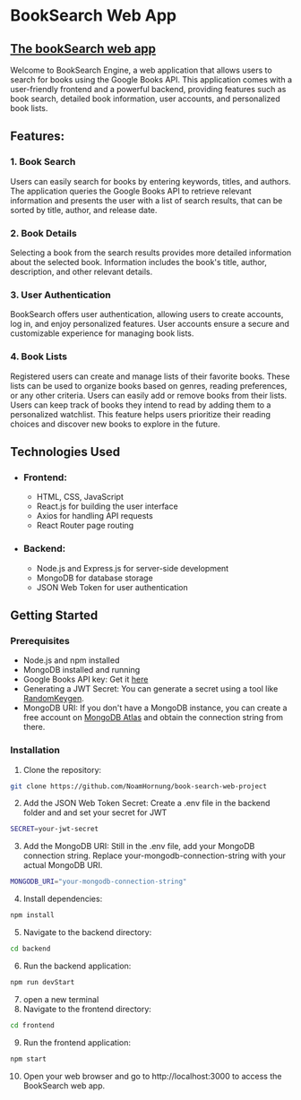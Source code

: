 # BookSearch Web App
## [The bookSearch web app](https://book-search-project-noam.netlify.app/)
Welcome to BookSearch Engine, a web application that allows users to search for books using the Google Books API. This application comes with a user-friendly frontend and a powerful backend, providing features such as book search, detailed book information, user accounts, and personalized book lists.

## Features:
### 1. Book Search
Users can easily search for books by entering keywords, titles, and authors. The application queries the Google Books API to retrieve relevant information and presents the user with a list of search results, that can be sorted by title, author, and release date.

### 2. Book Details
Selecting a book from the search results provides more detailed information about the selected book. Information includes the book's title, author, description, and other relevant details.

### 3. User Authentication
BookSearch offers user authentication, allowing users to create accounts, log in, and enjoy personalized features. User accounts ensure a secure and customizable experience for managing book lists.

### 4. Book Lists
Registered users can create and manage lists of their favorite books. These lists can be used to organize books based on genres, reading preferences, or any other criteria. Users can easily add or remove books from their lists.
Users can keep track of books they intend to read by adding them to a personalized watchlist. This feature helps users prioritize their reading choices and discover new books to explore in the future.

## Technologies Used
- ### Frontend:
  - HTML, CSS, JavaScript
  - React.js for building the user interface
  - Axios for handling API requests
  - React Router page routing

- ### Backend:
  - Node.js and Express.js for server-side development
  - MongoDB for database storage
  - JSON Web Token for user authentication
  
## Getting Started
### Prerequisites
- Node.js and npm installed
- MongoDB installed and running
- Google Books API key: Get it [here](https://developers.google.com/books/docs/v1/getting_started?hl=he)
- Generating a JWT Secret: You can generate a secret using a tool like [RandomKeygen](https://randomkeygen.com/).
- MongoDB URI: If you don't have a MongoDB instance, you can create a free account on [MongoDB Atlas](https://www.mongodb.com/atlas/database) and obtain the connection string from there.

### Installation
1. Clone the repository:

```bash
git clone https://github.com/NoamHornung/book-search-web-project

```
2. Add the JSON Web Token Secret:
Create a .env file in the backend folder and and set your secret for JWT
```bash
SECRET=your-jwt-secret
```
3. Add the MongoDB URI:
Still in the .env file, add your MongoDB connection string. Replace your-mongodb-connection-string with your actual MongoDB URI.
```bash
MONGODB_URI="your-mongodb-connection-string"
```

4. Install dependencies:
```bash
npm install
```
5. Navigate to the backend directory:
```bash
cd backend
```

6. Run the backend application:
```bash
npm run devStart
```
7. open a new terminal
8. Navigate to the frontend directory:
```bash
cd frontend
```

9. Run the frontend application:
```bash
npm start
```
10. Open your web browser and go to http://localhost:3000 to access the BookSearch web app.
